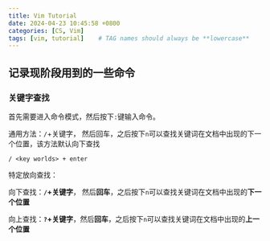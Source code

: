 ```yaml
---
title: Vim Tutorial
date: 2024-04-23 10:45:58 +0800
categories: [CS, Vim]
tags: [vim, tutorial]    # TAG names should always be **lowercase**
---
```


## 记录现阶段用到的一些命令

### 关键字查找

首先需要进入命令模式，然后按下`:`键输入命令。

通用方法：`/`+关键字， 然后回车，之后按下`n`可以查找关键词在文档中出现的下一个位置，该方法默认向下查找

``` 
/ <key worlds> + enter
```

特定放向查找：

向下查找：**`/`+关键字**， 然后**回车**，之后按下`n`可以查找关键词在文档中出现的**下一个位置**

向上查找：**`?`+关键字**，然后**回车**，之后按下`n`可以查找关键词在文档中出现的**上一个位置**